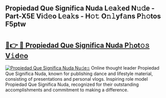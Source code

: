 ## Propiedad Que Significa Nuda L𝚎a𝚔ed N𝚞𝚍e - Part-X5E Vi𝚍𝚎o L𝚎a𝚔s - H𝚘𝚝 O𝚗𝚕yf𝚊ns P𝚑𝚘tos F5ptw

# <h2><a href="http://kfeps4.oniu.top/?m=Propiedad+Que+Significa+Nuda">🔗👉 🔴 Propiedad Que Significa Nuda P𝚑ot𝚘𝚜 V𝚒d𝚎o</a></h2>

[![Propiedad Que Significa Nuda Nu𝚍e𝚜](https://i.imgur.com/0qMVB7G.gif)](http://kfeps4.oniu.top/?m=Propiedad+Que+Significa+Nuda)
Online thought leader Propiedad Que Significa Nuda, known for publishing dance and lifestyle material, consisting of presentations and personal vlogs. Inspiring role model Propiedad Que Significa Nuda, recognized for their outstanding accomplishments and commitment to making a difference.  
